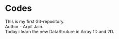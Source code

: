 # Codes
This is my first Git-repository.<br>
Author - Arpit Jain.<br>
Today i learn the new DataStruture in Array  1D and 2D.

